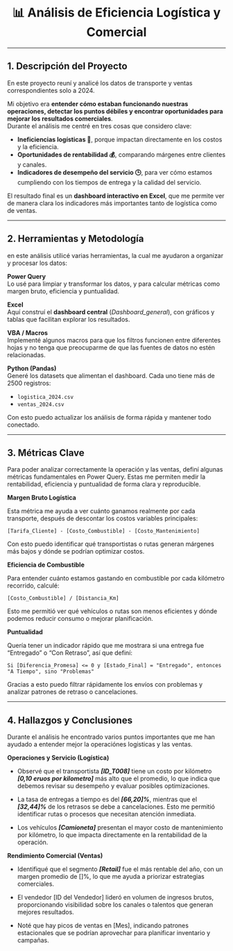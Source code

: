<h1 align="center">📊 Análisis de Eficiencia Logística y Comercial </h1>

---

## 1. Descripción del Proyecto 

En este proyecto reuní y analicé los datos de transporte y ventas correspondientes solo a 2024.  

Mi objetivo era **entender cómo estaban funcionando nuestras operaciones, detectar los puntos débiles y encontrar oportunidades para mejorar los resultados comerciales**.  
Durante el análisis me centré en tres cosas que considero clave:  

- **Ineficiencias logísticas 🚚**, porque impactan directamente en los costos y la eficiencia.  
- **Oportunidades de rentabilidad 💰**, comparando márgenes entre clientes y canales.  
- **Indicadores de desempeño del servicio 🕒**, para ver cómo estamos cumpliendo con los tiempos de entrega y la calidad del servicio.

El resultado final es un **dashboard interactivo en Excel**, que me permite ver de manera clara los indicadores más importantes tanto de logística como de ventas.

---

## 2. Herramientas y Metodología

en este análisis utilicé varias herramientas, la cual me ayudaron a organizar y procesar los datos:

**Power Query**  
Lo usé para limpiar y transformar los datos, y para calcular métricas como margen bruto, eficiencia y puntualidad.

**Excel**  
Aquí construí el **dashboard central** (*Dashboard_general*), con gráficos y tablas que facilitan explorar los resultados.

**VBA / Macros**  
Implementé algunos macros para que los filtros funcionen entre diferentes hojas y no tenga que preocuparme de que las fuentes de datos no estén relacionadas.

**Python (Pandas)**  
Generé los datasets que alimentan el dashboard. Cada uno tiene más de 2500 registros:  
- `logistica_2024.csv`  
- `ventas_2024.csv`  

Con esto puedo actualizar los análisis de forma rápida y mantener todo conectado.

---

## 3. Métricas Clave

Para poder analizar correctamente la operación y las ventas, definí algunas métricas fundamentales en Power Query. Estas me permiten medir la rentabilidad, eficiencia y puntualidad de forma clara y reproducible.

**Margen Bruto Logística**  

  Esta métrica me ayuda a ver cuánto ganamos realmente por cada transporte, después de descontar los costos variables principales:
```powerquery
[Tarifa_Cliente] - [Costo_Combustible] - [Costo_Mantenimiento]
```
  Con esto puedo identificar qué transportistas o rutas generan márgenes más bajos y dónde se podrían optimizar costos.

**Eficiencia de Combustible**

  Para entender cuánto estamos gastando en combustible por cada kilómetro recorrido, calculé:
```powerquery
[Costo_Combustible] / [Distancia_Km]
```
  Esto me permitió ver qué vehículos o rutas son menos eficientes y dónde podemos reducir consumo o mejorar planificación.

**Puntualidad**

Quería tener un indicador rápido que me mostrara si una entrega fue “Entregado” o “Con Retraso”, así que definí:

```powerquery
Si [Diferencia_Promesa] <= 0 y [Estado_Final] = "Entregado", entonces "A Tiempo", sino "Problemas"
```

Gracias a esto puedo filtrar rápidamente los envíos con problemas y analizar patrones de retraso o cancelaciones.

---

## 4. Hallazgos y Conclusiones

Durante el análisis he encontrado varios puntos importantes que me han ayudado a entender mejor la operaciónes logisticas y las ventas.

**Operaciones y Servicio (Logística)**

- Observé que el transportista ***[ID_T008]*** tiene un costo por kilómetro ***[0,10 eruos por kilometro]*** más alto que el promedio, lo que indica que debemos revisar su desempeño y evaluar posibles optimizaciones.

- La tasa de entregas a tiempo es del ***[66,20]%***, mientras que el ***[32,44]%*** de los retrasos se debe a cancelaciones. Esto me permitió identificar rutas o procesos que necesitan atención inmediata.

- Los vehículos ***[Camioneta]*** presentan el mayor costo de mantenimiento por kilómetro, lo que impacta directamente en la rentabilidad de la operación.

**Rendimiento Comercial (Ventas)**

- Identifiqué que el segmento ***[Retail]*** fue el más rentable del año, con un margen promedio de []%, lo que me ayuda a priorizar estrategias comerciales.

- El vendedor [ID del Vendedor] lideró en volumen de ingresos brutos, proporcionando visibilidad sobre los canales o talentos que generan mejores resultados.

- Noté que hay picos de ventas en [Mes], indicando patrones estacionales que se podrían aprovechar para planificar inventario y campañas.















